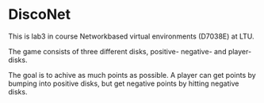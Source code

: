# DiscoNet
This is lab3 in course Networkbased virtual environments (D7038E) at LTU. 

The game consists of three different disks, positive- negative- and player-disks.

The goal is to achive as much points as possible. A player can get points by bumping into positive disks, but get negative points by hitting negative disks.


